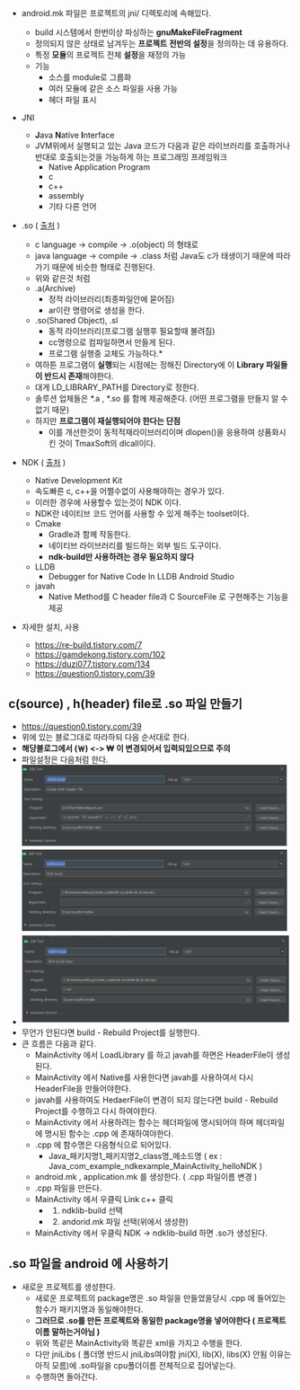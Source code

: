 + android.mk 파일은 프로젝트의 jni/ 디렉토리에 속해있다.
	+ build 시스템에서 한번이상 파싱하는 **gnuMakeFileFragment**  
	+ 정의되지 않은 상태로 남겨두는 **프로젝트** **전반의 설정**을 정의하는 데 유용하다.
	+ 특정 **모듈**의 프로젝트 전체 **설정**을 재정의 가능
	+ 기능
		+ 소스를 module로 그룹화 
		+ 여러 모듈에 같은 소스 파일을 사용 가능
		+ 헤더 파일 표시


+ JNI
	+ **J**ava **N**ative **I**nterface
	+ JVM위에서 실행되고 있는 Java 코드가 다음과 같은 라이브러리를 호출하거나 반대로 호출되는것을 가능하게 하는 프로그래밍 프레임워크
		+ Native Application Program
		+ c
		+ c++
		+ assembly
		+ 기타 다른 언어

+ .so ( [출처](pangate.com/m/890) )
	+ c language -> compile -> .o(object) 의 형태로
	+ java language -> compile -> .class 처럼 Java도 c가 태생이기 때문에 따라가기 때문에 비슷한 형태로 진행된다.
	+ 위와 같은것 처럼
	+ .a(Archive)
		+ 정적 라이브러리(최종파일안에 묻어짐)
		+ ar이란 명령어로 생성을 한다.
	+ .so(Shared Object), .sl
		+ 동적 라이브러리(프로그램 실행후 필요할때 불려짐)
		+ cc명령으로 컴파일하면서 만들게 된다.
		+ 프로그램 실행중 교체도 가능하다.*
	+ 여하튼 프로그램이 **실행**되는 시점에는 정해진 Directory에 이 **Library 파일들이 반드시 존재**해야한다.
	+ 대게 LD_LIBRARY_PATH를 Directory로 정한다.
	+ 솔루션 업체들은 *.a , *.so 를 함께 제공해준다. (어떤 프로그램을 만들지 알 수 없기 때문)
	+ 하지만 **프로그램이 재실행되어야 한다는 단점**
		+ 이를 개선한것이 동적적재라이브러리이며 dlopen()을 응용하여 상품화시킨 것이 TmaxSoft의 dlcall이다.
    
+ NDK ( [출처](https://duzi077.tistory.com/134) )
  + Native Development Kit
  + 속도빠른 c, c++을 어쩔수없이 사용해야하는 경우가 있다.
  + 이러한 경우에 사용할수 있는것이 NDK 이다.
  + NDK란 네이티브 코드 언어를 사용할 수 있게 해주는 toolset이다.
  + Cmake
      + Gradle과 함께 작동한다.
      + 네이티브 라이브러리를 빌드하는 외부 빌드 도구이다. 
      + **ndk-build만 사용하려는 경우 필요하지 않다**   
  + LLDB
    + Debugger for Native Code In LLDB Android Studio
  + javah
    + Native Method를 C header file과 C SourceFile 로 구현해주는 기능을 제공
  
+ 자세한 설치, 사용
	+ https://re-build.tistory.com/7
	+ https://gamdekong.tistory.com/102
	+ https://duzi077.tistory.com/134
	+ https://question0.tistory.com/39
	
c(source) , h(header) file로 .so 파일 만들기
---
+ https://question0.tistory.com/39
+ 위에 있는 블로그대로 따라하되 다음 순서대로 한다.
+ **해당블로그에서 \(￦) <-> ₩ 이 변경되어서 입력되있으므로 주의**
+ 파일설정은 다음처럼 한다.
+ ![ex_screenshot](./img/NdkExternaltools.png)
+ 무언가 안된다면 build - Rebuild Project를 실행한다.
+ 큰 흐름은 다음과 같다.
	+ MainActivity 에서 LoadLibrary 를 하고 javah를 하면은 HeaderFile이 생성된다.
	+ MainActivity 에서 Native를 사용한다면 javah를 사용하여서 다시 HeaderFile을 만들어야한다.
	+ javah를 사용하여도 HedaerFile이 변경이 되지 않는다면 build - Rebuild Project를 수행하고 다시 하여야한다.
	+ MainActivity 에서 사용하려는 함수는 헤더파일에 명시되어야 하며 헤더파일에 명시된 함수는 .cpp 에 존재하여야한다.
	+ .cpp 에 함수명은 다음형식으로 되어있다.
		+ Java_패키지명1_패키지명2_class명_메소드명 ( ex :  Java_com_example_ndkexample_MainActivity_helloNDK )
	+ android.mk , application.mk 를 생성한다. ( .cpp 파일이름 변경 )
	+ .cpp 파일을 만든다.
	+ MainActivity 에서 우클릭 Link c++ 클릭
		+ 1. ndklib-build 선택 
		+ 2. andorid.mk 파일 선택(위에서 생성한)
	+ MainActivity 에서 우클릭 NDK -> ndklib-build 하면 .so가 생성된다.

.so 파일을 android 에 사용하기
---
+ 새로운 프로젝트를 생성한다.
	+ 새로운 프로젝트의 package명은 .so 파일을 만들었을당시 .cpp 에 들어있는 함수가 패키지명과 동일해야한다.
	+ **그러므로 .so를 만든 프로젝트와 동일한 package명을 넣어야한다 ( 프로젝트 이름 말하는거아님 )**
	+ 위와 똑같은 MainActivity와 똑같은 xml을 가지고 수행을 한다.
	+ 다만 jniLibs ( 폴더명 반드시 jniLibs여야함 jni(X), lib(X), libs(X) 안됨 이유는 아직 모름)에 .so파일을 cpu폴더이름 전체적으로 집어넣는다.
	+ 수행하면 돌아간다.
	
